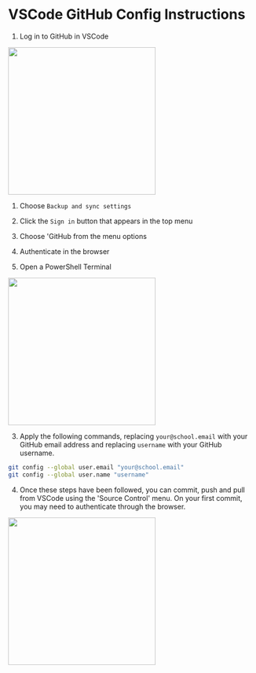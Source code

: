 # VSCode GitHub Config Instructions

1. Log in to GitHub in VSCode

<img src="https://code.visualstudio.com/assets/docs/sourcecontrol/intro/vscode-accounts-menu.png" width="300" />

  1. Choose `Backup and sync settings`
  2. Click the `Sign in` button that appears in the top menu
  3. Choose 'GitHub from the menu options
  4. Authenticate in the browser

2. Open a PowerShell Terminal

<img src="https://learn.microsoft.com/en-us/powershell/docs-conceptual/learn/ps101/media/figure1-1.jpg" width="300"/>

3. Apply the following commands, replacing `your@school.email` with your GitHub email address and replacing `username` with your GitHub username.

```bash
git config --global user.email "your@school.email"
git config --global user.name "username"
```

4. Once these steps have been followed, you can commit, push and pull from VSCode using the 'Source Control' menu. On your first commit, you may need to authenticate through the browser.

<img src="https://code.visualstudio.com/assets/docs/sourcecontrol/intro/source-control-view.png" width="300" />

